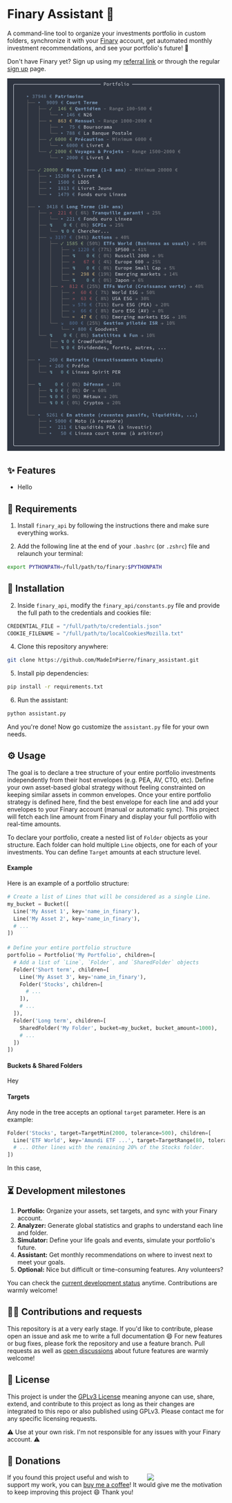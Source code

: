 # Finary Assistant :robot:

A command-line tool to organize your investments portfolio in custom folders, synchronize it with your [Finary](https://finary.com) account, get automated monthly investment recommendations, and see your portfolio's future! :superhero: 

Don't have Finary yet? Sign up using my [referral link](https://finary.com/referral/f8d349c922d1e1c8f0d2) or through the regular [sign up](https://finary.com/signup) page.

![Employee data](/doc/screenshot.png "Portfolio example")

## ✨ Features
- Hello

## 🤝 Requirements
1. Install `finary_api` by following the instructions there and make sure everything works.

2. Add the following line at the end of your `.bashrc` (or `.zshrc`) file and relaunch your terminal:

```sh
export PYTHONPATH=/full/path/to/finary:$PYTHONPATH
```

## 🚀 Installation

2. Inside `finary_api`, modify the `finary_api/constants.py` file and provide the full path to the credentials and cookies file:

```python
CREDENTIAL_FILE = "/full/path/to/credentials.json"
COOKIE_FILENAME = "/full/path/to/localCookiesMozilla.txt"
```


4. Clone this repository anywhere:

```sh
git clone https://github.com/MadeInPierre/finary_assistant.git
```

5. Install pip dependencies:

```sh
pip install -r requirements.txt
```

6. Run the assistant:

```sh
python assistant.py
```

And you're done! Now go customize the `assistant.py` file for your own needs.

## ⚙️ Usage 
The goal is to declare a tree structure of your entire portfolio investments independently from their host envelopes (e.g. PEA, AV, CTO, etc). Define your own asset-based global strategy without feeling constrainted on keeping similar assets in common envelopes. Once your entire portfolio strategy is defined here, find the best envelope for each line and add your envelopes to your Finary account (manual or automatic sync). This project will fetch each line amount from Finary and display your full portfolio with real-time amounts.

To declare your portfolio, create a nested list of `Folder` objects as your structure. Each folder can hold multiple `Line` objects, one for each of your investments. You can define `Target` amounts at each structure level.

#### Example

Here is an example of a portfolio structure:
```python
# Create a list of Lines that will be considered as a single Line.
my_bucket = Bucket([
  Line('My Asset 1', key='name_in_finary'),
  Line('My Asset 2', key='name_in_finary'),
  # ...
])

# Define your entire portfolio structure
portfolio = Portfolio('My Portfolio', children=[
  # Add a list of `Line`, `Folder`, and `SharedFolder` objects
  Folder('Short term', children=[
    Line('My Asset 3', key='name_in_finary'),
    Folder('Stocks', children=[
      # ...
    ]),
    # ...
  ]),
  Folder('Long term', children=[
    SharedFolder('My Folder', bucket=my_bucket, bucket_amount=1000),
    # ...
  ])
])
```

#### Buckets & Shared Folders
Hey

#### Targets
Any node in the tree accepts an optional `target` parameter. Here is an example:

```python
Folder('Stocks', target=TargetMin(2000, tolerance=500), children=[
  Line('ETF World', key='Amundi ETF ...', target=TargetRange(80, tolerance=5)), 
  # ... Other lines with the remaining 20% of the Stocks folder.
])
```

In this case, 


## ⏳ Development milestones

1. **Portfolio:** Organize your assets, set targets, and sync with your Finary account.
2. **Analyzer:** Generate global statistics and graphs to understand each line and folder.
3. **Simulator:** Define your life goals and events, simulate your portfolio's future.
4. **Assistant:** Get monthly recommendations on where to invest next to meet your goals.
5. **Optional:** Nice but difficult or time-consuming features. Any volunteers?

You can check the [current development status](./TODO.md) anytime. Contributions are warmly welcome!

## 👨‍💻 Contributions and requests
This repository is at a very early stage. If you'd like to contribute, please open an issue and ask me to write a full documentation 😄 For new features or bug fixes, please fork the repository and use a feature branch. Pull requests as well as [open discussions](https://OPENISSUE) about future features are warmly welcome!

## 📄 License
This project is under the [GPLv3 License](./LICENSE) meaning anyone can use, share, extend, and contribute to this project as long as their changes are integrated to this repo or also published using GPLv3. Please contact me for any specific licensing requests.

:warning: Use at your own risk. I'm not responsible for any issues with your Finary account. :warning:

## 💌 Donations
[<img align="right" src="https://www.mathisplumail.com/wp-content/uploads/2021/04/coffee.png" width="180" />](https://www.buymeacoffee.com/MadeInPierre)
If you found this project useful and wish to support my work, you can [buy me a coffee](https://www.buymeacoffee.com/MadeInPierre)! It would give me the motivation to keep improving this project :smile: Thank you!
